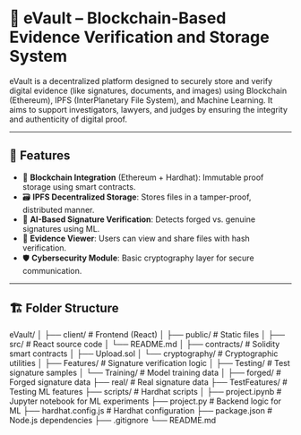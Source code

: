 # 🔐 eVault – Blockchain-Based Evidence Verification and Storage System

eVault is a decentralized platform designed to securely store and verify digital evidence (like signatures, documents, and images) using Blockchain (Ethereum), IPFS (InterPlanetary File System), and Machine Learning. It aims to support investigators, lawyers, and judges by ensuring the integrity and authenticity of digital proof.

---

## 📌 Features

- 🔗 **Blockchain Integration** (Ethereum + Hardhat): Immutable proof storage using smart contracts.
- 🗃️ **IPFS Decentralized Storage**: Stores files in a tamper-proof, distributed manner.
- 🧠 **AI-Based Signature Verification**: Detects forged vs. genuine signatures using ML.
- 🧪 **Evidence Viewer**: Users can view and share files with hash verification.
- 🛡️ **Cybersecurity Module**: Basic cryptography layer for secure communication.

---

## 🏗️ Folder Structure
eVault/
│
├── client/ # Frontend (React)
│ ├── public/ # Static files
│ ├── src/ # React source code
│ └── README.md
│
├── contracts/ # Solidity smart contracts
│ ├── Upload.sol
│ └── cryptography/ # Cryptographic utilities
│
├── Features/ # Signature verification logic
│ ├── Testing/ # Test signature samples
│ └── Training/ # Model training data
│
├── forged/ # Forged signature data
├── real/ # Real signature data
├── TestFeatures/ # Testing ML features
├── scripts/ # Hardhat scripts
│
├── project.ipynb # Jupyter notebook for ML experiments
├── project.py # Backend logic for ML
├── hardhat.config.js # Hardhat configuration
├── package.json # Node.js dependencies
├── .gitignore
└── README.md
